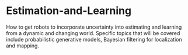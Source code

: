 # Estimation-and-Learning
How to get robots to incorporate uncertainty into estimating and learning from a dynamic and changing world.  Specific topics that will be covered include probabilistic generative models, Bayesian filtering for localization and mapping.
